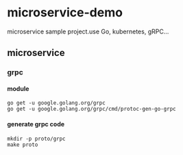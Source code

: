 # microservice-demo
microservice sample project.use Go, kubernetes, gRPC...

## microservice

### grpc

#### module

```
go get -u google.golang.org/grpc
go get -u google.golang.org/grpc/cmd/protoc-gen-go-grpc
```

#### generate grpc code

```
mkdir -p proto/grpc
make proto
```

